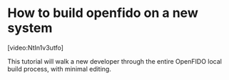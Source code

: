 # How to build openfido on a new system

[video:NtIn1v3utfo]

This tutorial will walk a new developer through the entire OpenFIDO local build process, with minimal editing. 
